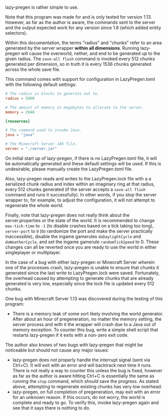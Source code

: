 lazy-pregen is rather simple to use.

Note that this program was made for and is only tested for version 1.13.
However, as far as the author is aware, the commands sent to the server
and the output expected work for any version since 1.8 (which added entity
selectors).

Within this documentation, the terms "radius" and "chunks" refer to an area
generated by the server wrapper **within all dimensions**. Running
lazy-pregen will cause the overworld, nether, and end to be generated up to
the given radius. The `save-all flush` command is invoked every 512 chunks
generated per dimension, so in truth it is every 1536 chunks generated
across the whole save file.

This command comes with support for configuration in LazyPregen.toml with
the following default settings:

```toml
# The radius in blocks to generate out to.
radius = 5000

# The amount of memory in megabytes to allocate to the server.
memory = 2048

[resources]

# The command used to invoke Java.
java = "java"

# The Minecraft Server JAR file.
server = "./server.jar"
```

On initial start up of lazy-pregen, if there is no LazyPregen.toml file, it
will be automatically generated and these default settings will be used. If
this is undesirable, please manually create the LazyPregen.toml file.

Also, lazy-pregen reads and writes to the LazyPregen.lock file with a
a serialized chunk radius and index within an imaginary ring at that radius,
every 512 chunks generated (if the server accepts a `save-all flush` command
and runs it successfully). In other words, if you stop the server wrapper to,
for example, to adjust the configuration, it will not attempt to regenerate the
whole world.

Finally, note that lazy-pregen does not really think about the
server.properties or the state of the world. It is recommended to change
`max-tick-time` to `-1` (to disable crashes based on a tick taking too
long), `server-port` to `0` (to randomize the port and make the server
practically inaccessible), disable the ingame gamerules `doDaylightCycle`
and `doWeatherCycle`, and set the ingame gamerule `randomTickSpeed` to 0.
These changes can all be reverted once you are ready to use the world in
either singleplayer or multiplayer.

In the case of a bug with either lazy-pregen or Minecraft Server wherein one
of the processes crash, lazy-pregen is unable to ensure that chunks it
generated since the last write to LazyPregen.lock were saved. Fortunately,
the overhead caused by attempting to generate chunks that are already
generated is very low, especially since the lock file is updated every 512
chunks.

One bug with Minecraft Server 1.13 was discovered during the testing of this
program:

- There is a memory leak of some sort likely involving the world generator.
After about an hour of pregeneration, no matter the memory setting, the
server process and with it the wrapper will crash due to a Java out of
memory exception. To counter this bug, write a simple shell script that
restarts lazy-pregen if it exits with a non-zero exit code.

The author also knows of two bugs with lazy-pregen that might be noticeable
but should not cause any major issues:

- lazy-pregen does not properly handle the interrupt signal (sent via
Ctrl+C). It will exit with an error and will backtrack next time it runs.
There is not really a way to counter this unless the bug is fixed, however
as far as the author is aware hitting Ctrl+C is essentially the same as
running the `stop` command, which should save the progress. As stated
above, attempting to regenerate existing chunks has very low overhead.
- lazy-pregen, on full completion of pregeneration, may exit with an error
for an unknown reason. If this occurs, do not worry, the world is complete
and ready to go. To verify this, invoke lazy-pregen again and see that it
says there is nothing to do.